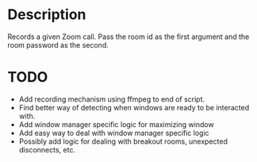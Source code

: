 # Description
Records a given Zoom call. Pass the room id as the first argument and the room password as the second.

# TODO
+ Add recording mechanism using ffmpeg to end of script.
+ Find better way of detecting when windows are ready to be interacted with.
+ Add window manager specific logic for maximizing window
+ Add easy way to deal with window manager specific logic
+ Possibly add logic for dealing with breakout rooms, unexpected disconnects, etc.
